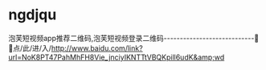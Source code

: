 # ngdjqu
泡芙短视频app推荐二维码,泡芙短视频登录二维码----------------------------🔋🔋点/此/进/入/http://www.baidu.com/link?url=NoK8PT47PahMhFH8Vie_jnciyIKNTTtVBQKpill6udK&amp;wd
